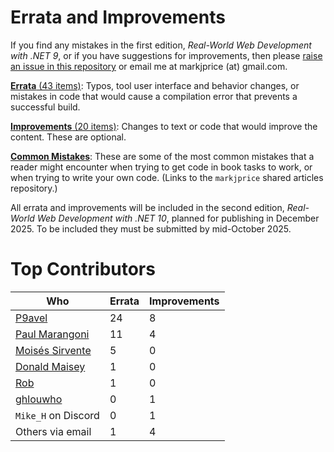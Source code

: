 # Errata and Improvements

If you find any mistakes in the first edition, *Real-World Web Development with .NET 9*, or if you have suggestions for improvements, then please [raise an issue in this repository](https://github.com/markjprice/web-dev-net9/issues) or email me at markjprice (at) gmail.com.

[**Errata** (43 items)](errata.md): Typos, tool user interface and behavior changes, or mistakes in code that would cause a compilation error that prevents a successful build.

[**Improvements** (20 items)](improvements.md): Changes to text or code that would improve the content. These are optional.

[**Common Mistakes**](https://github.com/markjprice/markjprice/blob/main/articles/common-mistakes.md): These are some of the most common mistakes that a reader might encounter when trying to get code in book tasks to work, or when trying to write your own code. (Links to the `markjprice` shared articles repository.)

All errata and improvements will be included in the second edition, *Real-World Web Development with .NET 10*, planned for publishing in December 2025. To be included they must be submitted by mid-October 2025.

# Top Contributors

Who|Errata|Improvements
---|---|---
[P9avel](https://github.com/P9avel)|24|8
[Paul Marangoni](https://github.com/pmarangoni)|11|4
[Moisés Sirvente](https://github.com/es-moises)|5|0
[Donald Maisey](https://github.com/donaldmaisey)|1|0
[Rob](https://github.com/robyyo)|1|0
[ghlouwho](https://github.com/ghlouwho)|0|1
`Mike_H` on Discord|0|1
Others via email|1|4
